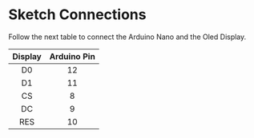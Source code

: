 # Sketch Connections

Follow the next table to connect the Arduino Nano and the Oled Display.

| Display	      | Arduino Pin   |
|:-------------:|:-------------:|
|     D0	      |      12       |
|     D1	      |      11       |   
|     CS	      |      8        |
|     DC	      |      9        |
|     RES	      |      10       |

